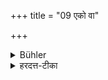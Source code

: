 +++
title = "09 एको वा"

+++

<details><summary>Bühler</summary>

9. Or (he may live) alone.
</details>

<details><summary>हरदत्त-टीका</summary>

## सूत्रम्
एको वा ॥ ९ ॥  
### टिप्पनी
अथवा पुत्रेषु भार्यां निक्षिप्य स्वयमेक एव वसेत्। अस्मिन् पक्षे 'प्राजापत्यां निरुप्येष्ट'मिति परिव्राज उक्तेन न्यायेन श्रौतानग्नीनात्मनि समारोप्य श्रामणकेनाऽग्निमाधाय एकाग्निर्भवेत् ॥९॥
</details>

